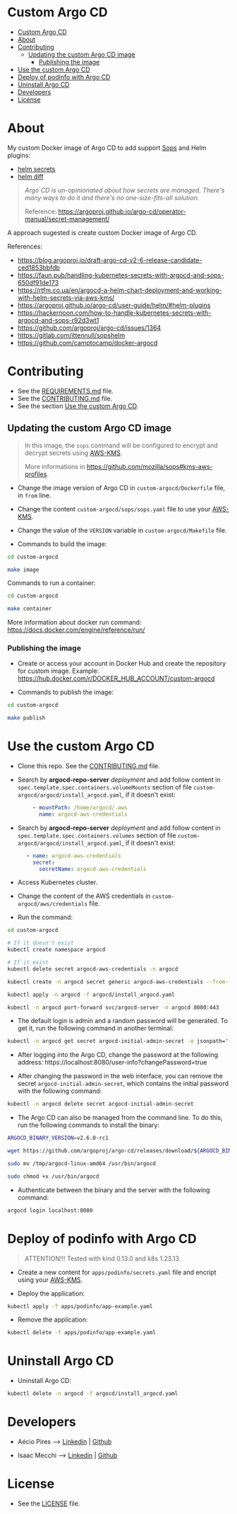 # Custom Argo CD

<!-- TOC -->

- [Custom Argo CD](#custom-argo-cd)
- [About](#about)
- [Contributing](#contributing)
  - [Updating the custom Argo CD image](#updating-the-custom-argo-cd-image)
    - [Publishing the image](#publishing-the-image)
- [Use the custom Argo CD](#use-the-custom-argo-cd)
- [Deploy of podinfo with Argo CD](#deploy-of-podinfo-with-argo-cd)
- [Uninstall Argo CD](#uninstall-argo-cd)
- [Developers](#developers)
- [License](#license)

<!-- TOC -->

# About

My custom Docker image of Argo CD to add support [Sops](https://github.com/mozilla/sops) and Helm plugins:
* [helm secrets](https://github.com/jkroepke/helm-secrets)
* [helm diff](https://github.com/databus23/helm-diff)

> *Argo CD is un-opinionated about how secrets are managed. There's many ways to do it and there's no one-size-fits-all solution.*
>
> Reference: https://argoproj.github.io/argo-cd/operator-manual/secret-management/

A approach sugested is create custom Docker image of Argo CD.

References:

* https://blog.argoproj.io/draft-argo-cd-v2-6-release-candidate-ced1853bbfdb
* https://faun.pub/handling-kubernetes-secrets-with-argocd-and-sops-650df91de173
* https://rtfm.co.ua/en/argocd-a-helm-chart-deployment-and-working-with-helm-secrets-via-aws-kms/
* https://argoproj.github.io/argo-cd/user-guide/helm/#helm-plugins
* https://hackernoon.com/how-to-handle-kubernetes-secrets-with-argocd-and-sops-r92d3wt1
* https://github.com/argoproj/argo-cd/issues/1364
* https://gitlab.com/ittennull/sopshelm
* https://github.com/camptocamp/docker-argocd

# Contributing

* See the [REQUIREMENTS.md](REQUIREMENTS.md) file.
* See the [CONTRIBUTING.md](CONTRIBUTING.md) file.
* See the section [Use the custom Argo CD](#use-the-custom-argo-cd).

## Updating the custom Argo CD image

> In this image, the ``sops`` command will be configured to encrypt and decrypt secrets using [AWS-KMS](https://aws.amazon.com/kms).
>
> More informations in https://github.com/mozilla/sops#kms-aws-profiles.

* Change the image version of Argo CD in ``custom-argocd/Dockerfile`` file, in ``from`` line.

* Change the content ``custom-argocd/sops/sops.yaml`` file to use your [AWS-KMS](https://aws.amazon.com/kms/).

* Change the value of the ``VERSION`` variable in ``custom-argocd/Makefile`` file.

* Commands to build the image:

```bash
cd custom-argocd

make image
```

Commands to run a container:

```bash
cd custom-argocd

make container
```

More information about docker run command: https://docs.docker.com/engine/reference/run/

### Publishing the image

* Create or access your account in Docker Hub and create the repository for custom image. Example: https://hub.docker.com/r/DOCKER_HUB_ACCOUNT/custom-argocd

* Commands to publish the image:

```bash
cd custom-argocd

make publish
```

# Use the custom Argo CD

* Clone this repo. See the [CONTRIBUTING.md](CONTRIBUTING.md) file.

* Search by **argocd-repo-server** *deployment* and add follow content in ``spec.template.spec.containers.volumeMounts`` section of file ``custom-argocd/argocd/install_argocd.yaml``, if it doesn't exist:

```yaml
        - mountPath: /home/argocd/.aws
          name: argocd-aws-credentials
```

* Search by **argocd-repo-server** *deployment* and add follow content in ``spec.template.spec.containers.volumes`` section of file ``custom-argocd/argocd/install_argocd.yaml``, if it doesn't exist:

```yaml
      - name: argocd-aws-credentials
        secret:
          secretName: argocd-aws-credentials
```

* Access Kubernetes cluster.

* Change the content of the AWS credentials in ``custom-argocd/aws/credentials`` file.

* Run the command:

```bash
cd custom-argocd

# If it doesn't exist
kubectl create namespace argocd

# If it exist
kubectl delete secret argocd-aws-credentials -n argocd

kubectl create -n argocd secret generic argocd-aws-credentials --from-file=credentials=./aws/credentials

kubectl apply -n argocd -f argocd/install_argocd.yaml

kubectl -n argocd port-forward svc/argocd-server -n argocd 8080:443
```

* The default login is admin and a random password will be generated. To get it, run the following command in another terminal:

```bash
kubectl -n argocd get secret argocd-initial-admin-secret -o jsonpath="{.data.password}" | base64 -d
```

* After logging into the Argo CD, change the password at the following address: https://localhost:8080/user-info?changePassword=true

* After changing the password in the web interface, you can remove the secret ``argocd-initial-admin-secret``, which contains the initial password with the following command:

```bash
kubectl -n argocd delete secret argocd-initial-admin-secret
```

* The Argo CD can also be managed from the command line. To do this, run the following commands to install the binary:

```bash
ARGOCD_BINARY_VERSION=v2.6.0-rc1

wget https://github.com/argoproj/argo-cd/releases/download/${ARGOCD_BINARY_VERSION}/argocd-linux-amd64 -O /tmp/argocd-linux-amd64

sudo mv /tmp/argocd-linux-amd64 /usr/bin/argocd

sudo chmod +x /usr/bin/argocd
```

* Authenticate between the binary and the server with the following command:

```bash
argocd login localhost:8080
```

# Deploy of podinfo with Argo CD

> ATTENTION!!! Tested with kind 0.13.0 and k8s 1.23.13

* Create a new content for ``apps/podinfo/secrets.yaml`` file and encript using your [AWS-KMS](https://aws.amazon.com/kms/).

* Deploy the application:

```bash
kubectl apply -f apps/podinfo/app-example.yaml
```

* Remove the application:

```bash
kubectl delete -f apps/podinfo/app-example.yaml
```

# Uninstall Argo CD

* Uninstall Argo CD:

```bash
kubectl delete -n argocd -f argocd/install_argocd.yaml
```

# Developers

* Aécio Pires --> [Linkedin](https://www.linkedin.com/in/aeciopires/) | [Github](https://github.com/aeciopires)

* Isaac Mecchi --> [Linkedin](https://www.linkedin.com/in/isaacmecchi/) | [Github](https://github.com/mecsys)

# License

* See the [LICENSE](LICENSE) file.
